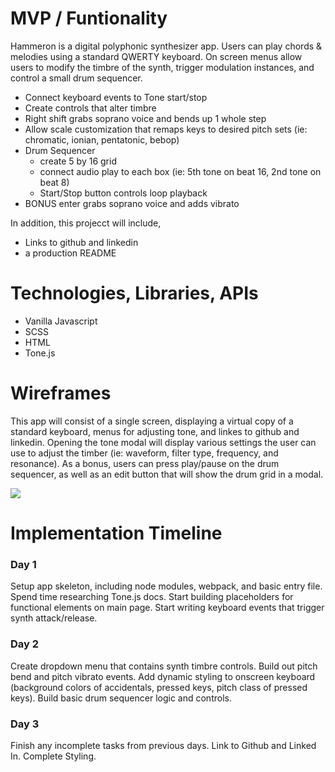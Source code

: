 


# MVP / Funtionality 
Hammeron is a digital polyphonic synthesizer app. Users can play chords & melodies using a standard QWERTY keyboard. On screen menus allow users to modify the timbre of the synth, trigger modulation instances, and control a small drum sequencer.
 * Connect keyboard events to Tone start/stop 
 * Create controls that alter timbre 
 * Right shift grabs soprano voice and bends up 1 whole step 
 * Allow scale customization that remaps keys to desired pitch sets (ie: chromatic, ionian, pentatonic, bebop)
 * Drum Sequencer 
    * create 5 by 16 grid 
    * connect audio play to each box (ie: 5th tone on beat 16, 2nd tone on beat 8)
    * Start/Stop button controls loop playback
  * BONUS enter grabs soprano voice and adds vibrato
    
 
 In addition, this projecct will include,
 * Links to github and linkedin
 * a production README


# Technologies, Libraries, APIs
* Vanilla Javascript
* SCSS
* HTML
* Tone.js

# Wireframes
This app will consist of a single screen, displaying a virtual copy of a standard keyboard, menus for adjusting tone, and linkes to github and linkedin. Opening the tone modal will display various settings the user can use to adjust the timber (ie: waveform, filter type, frequency, and resonance). As a bonus, users can press play/pause on the drum sequencer, as well as an edit button that will show the drum grid in a modal.


![](https://contrafact-seeds.s3.us-east-2.amazonaws.com/hammeron1.PNG?response-content-disposition=inline&X-Amz-Security-Token=IQoJb3JpZ2luX2VjEFcaCXVzLWVhc3QtMSJIMEYCIQCg4wSODrmxLZ%2F3AR3hRhV3%2BphzvVoufoK6JbKifFNBYQIhAOYcO4svbxuK%2FygpFPVQkcGSVAM%2BS%2BaBDQzJghADCbZpKv8CCI%2F%2F%2F%2F%2F%2F%2F%2F%2F%2F%2FwEQABoMNDkwMjY3MjQ2NDUyIgxiYCTV04hFhgThtNQq0wJ6Me5W7mscnqN1SInfvdmQqsn2UbheV1mtSpt0I5hAs8CTcR561Fw8HhnnSVeh%2FchT06ZcZj6sWFZTwQdjAVUvY%2BijXAz42HUE%2FG9pBjHx3IEfFn1LLefHMhT3T%2BT8hZ88cNw7KoRbx%2BtB1KssCfrA0apvQIpKRdJnrP0SwFCD2OwbPpTm1x5Hn8aGQP1nfNi%2B2NsvuEVdxcYrO8ezuseVTUvLG9zOK5cXBjLds37S4%2BCU9qSzBW5IsKWLgFH3TL6ez6De0zkUqD1xNOinu8OsFriYMdFZZC32jrmRSP5smriQFDa0cQNyiqCRw5wNH6P8tEnVqu77fY3XpoD9v36cMe04CnQubNiFPwjTtDIcBHjupBYXc5waKVNSY81oJKHDyRNBVOWWwCmqM7NyCZXg3EoF7HdKHvjGOLPZoGp3rWSkVhPTX5u69Ax0phf7lkK1Y9cwnMeR%2FAU6sgI%2ByYkhmZtpClIxIo9E95P0WAkhWXlefywHttHCq%2FYtmMe0AH8Ktv%2BsEI2g8CTUNCtqZNW38zjb%2F2NRuWuRhqzeTXBiR47Fk07KGpZ7CZ%2FnTzU4TEtiCIgca5YuULQKNbdaxJETIM8NobvA4AYsQ3cFKJStaZ8TaIM%2BwU%2BtlrNuz7AOlrMzLn3PfPv5mR0pShOHDadSFKSjowMkqJ%2FpNMa52QHRM9yEg0K15mvDTcHrJp6j84oP7Dv6RaGcI8kgoeMqyHRyGRYaVeXznBgqstRmqR6Z%2Bm2qjCCzxjTjHwcU%2FFVvI3AKkWiNKaDVIBO8g%2Bk7e6gxKezp9n6lJ5g7656vjabB5PWgOkk9ybCQiJLh%2FxMfujguLtnC4q2VZnz2QfZzJpvmAH2CCWSNDEP9Cy%2BFNRU%3D&X-Amz-Algorithm=AWS4-HMAC-SHA256&X-Amz-Date=20201012T141029Z&X-Amz-SignedHeaders=host&X-Amz-Expires=299&X-Amz-Credential=ASIAXEJRUP52FM3PXBDJ%2F20201012%2Fus-east-2%2Fs3%2Faws4_request&X-Amz-Signature=d8286b99887465c42791555a53c66cfd0ef16fc0ba81c777d42293a80a444b6a)



# Implementation Timeline
### Day 1
Setup app skeleton, including node modules, webpack, and basic entry file. Spend time researching Tone.js docs. Start building placeholders for functional elements on main page. Start writing keyboard events that trigger synth attack/release. 

### Day 2
Create dropdown menu that contains synth timbre controls. Build out pitch bend and pitch vibrato events. Add dynamic styling to onscreen keyboard (background colors of accidentals, pressed keys, pitch class of pressed keys). Build basic drum sequencer logic and controls.

### Day 3
Finish any incomplete tasks from previous days. Link to Github and Linked In. Complete Styling. 
